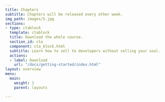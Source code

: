 ```yaml
---
title: Chapters
subtitle: Chapters will be released every other week.
img_path: images/5.jpg
sections:
- type: ctablock
  template: ctablock
  title: Download the whole course.
  section_id: cta
  component: cta_block.html
  subtitle: Learn how to sell to developers without selling your soul.
  actions:
  - label: Download
    url: "/docs/getting-started/index.html"
layout: overview
menu:
  main:
    weight: 1
    parent: layouts

---
```

